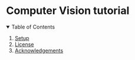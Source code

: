 <h1>Computer Vision tutorial</h1>

<details open="">
  <summary>Table of Contents</summary>
  <ol dir="auto">
    <li>
      <a href="#setup">Setup</a>
    </li>
    <li><a href="#license">License</a></li>
    <li><a href="#acknowledgements">Acknowledgements</a></li>
  </ol>
</details>
